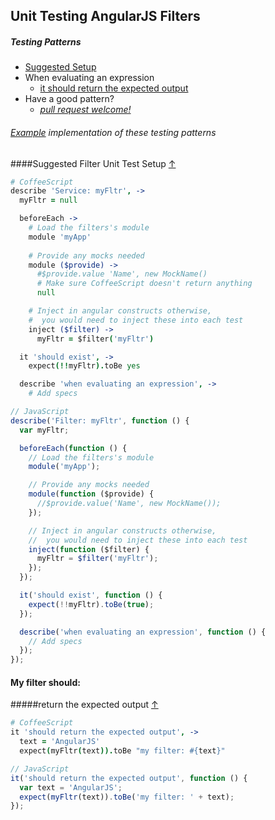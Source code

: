 ## Unit Testing AngularJS Filters

##### Testing Patterns

* [Suggested Setup](#suggested-filter-unit-test-setup-)
* When evaluating an expression
  * [it should return the expected output](#return-the-expected-output-)
* Have a good pattern?
  * *[pull request welcome!](../#contributing-test-patterns)*

###### [Example](../example) implementation of these testing patterns

####Suggested Filter Unit Test Setup [&#8593;](#testing-patterns)
```CoffeeScript
# CoffeeScript
describe 'Service: myFltr', ->
  myFltr = null

  beforeEach ->
    # Load the filters's module
    module 'myApp'
    
    # Provide any mocks needed
    module ($provide) ->
      #$provide.value 'Name', new MockName()
      # Make sure CoffeeScript doesn't return anything
      null

    # Inject in angular constructs otherwise,
    #  you would need to inject these into each test
    inject ($filter) ->
      myFltr = $filter('myFltr')

  it 'should exist', ->
    expect(!!myFltr).toBe yes

  describe 'when evaluating an expression', ->
    # Add specs
```

```JavaScript
// JavaScript
describe('Filter: myFltr', function () {
  var myFltr;

  beforeEach(function () {
    // Load the filters's module
    module('myApp');

    // Provide any mocks needed
    module(function ($provide) {
      //$provide.value('Name', new MockName());
    });

    // Inject in angular constructs otherwise,
    //  you would need to inject these into each test
    inject(function ($filter) {
      myFltr = $filter('myFltr');
    });
  });

  it('should exist', function () {
    expect(!!myFltr).toBe(true);
  });

  describe('when evaluating an expression', function () {
    // Add specs
  });
});
```

#### My filter should:

#####return the expected output [&#8593;](#testing-patterns)
```CoffeeScript
# CoffeeScript
it 'should return the expected output', ->
  text = 'AngularJS'
  expect(myFltr(text)).toBe "my filter: #{text}"
```

```JavaScript
// JavaScript
it('should return the expected output', function () {
  var text = 'AngularJS';
  expect(myFltr(text)).toBe('my filter: ' + text);
});
```


